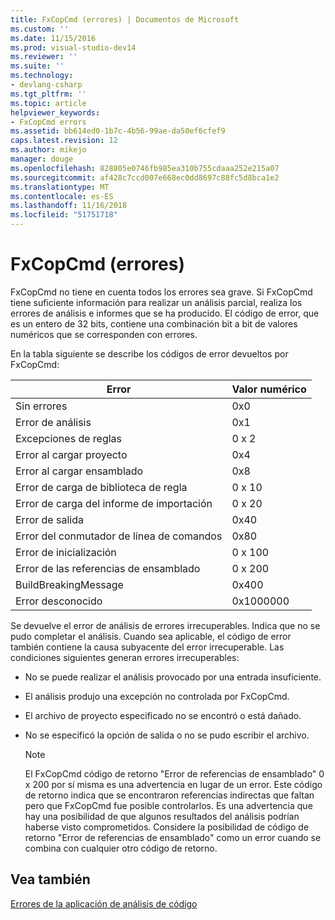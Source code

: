```yaml
---
title: FxCopCmd (errores) | Documentos de Microsoft
ms.custom: ''
ms.date: 11/15/2016
ms.prod: visual-studio-dev14
ms.reviewer: ''
ms.suite: ''
ms.technology:
- devlang-csharp
ms.tgt_pltfrm: ''
ms.topic: article
helpviewer_keywords:
- FxCopCmd errors
ms.assetid: bb614ed0-1b7c-4b56-99ae-da50ef6cfef9
caps.latest.revision: 12
ms.author: mikejo
manager: douge
ms.openlocfilehash: 828805e0746fb985ea310b755cdaaa252e215a07
ms.sourcegitcommit: af428c7ccd007e668ec0dd8697c88fc5d8bca1e2
ms.translationtype: MT
ms.contentlocale: es-ES
ms.lasthandoff: 11/16/2018
ms.locfileid: "51751718"
---
```

# <a name="fxcopcmd-errors"></a>FxCopCmd (errores)
FxCopCmd no tiene en cuenta todos los errores sea grave. Si FxCopCmd tiene suficiente información para realizar un análisis parcial, realiza los errores de análisis e informes que se ha producido. El código de error, que es un entero de 32 bits, contiene una combinación bit a bit de valores numéricos que se corresponden con errores.  
  
 En la tabla siguiente se describe los códigos de error devueltos por FxCopCmd:  
  
|Error|Valor numérico|  
|-----------|-------------------|  
|Sin errores|0x0|  
|Error de análisis|0x1|  
|Excepciones de reglas|0 x 2|  
|Error al cargar proyecto|0x4|  
|Error al cargar ensamblado|0x8|  
|Error de carga de biblioteca de regla|0 x 10|  
|Error de carga del informe de importación|0 x 20|  
|Error de salida|0x40|  
|Error del conmutador de línea de comandos|0x80|  
|Error de inicialización|0 x 100|  
|Error de las referencias de ensamblado|0 x 200|  
|BuildBreakingMessage|0x400|  
|Error desconocido|0x1000000|  
  
 Se devuelve el error de análisis de errores irrecuperables. Indica que no se pudo completar el análisis. Cuando sea aplicable, el código de error también contiene la causa subyacente del error irrecuperable. Las condiciones siguientes generan errores irrecuperables:  
  
-   No se puede realizar el análisis provocado por una entrada insuficiente.  
  
-   El análisis produjo una excepción no controlada por FxCopCmd.  
  
-   El archivo de proyecto especificado no se encontró o está dañado.  
  
-   No se especificó la opción de salida o no se pudo escribir el archivo.  
  
    > [!NOTE]
    >  El FxCopCmd código de retorno "Error de referencias de ensamblado" 0 x 200 por sí misma es una advertencia en lugar de un error. Este código de retorno indica que se encontraron referencias indirectas que faltan pero que FxCopCmd fue posible controlarlos. Es una advertencia que hay una posibilidad de que algunos resultados del análisis podrían haberse visto comprometidos. Considere la posibilidad de código de retorno "Error de referencias de ensamblado" como un error cuando se combina con cualquier otro código de retorno.  
  
## <a name="see-also"></a>Vea también  
 [Errores de la aplicación de análisis de código](../code-quality/code-analysis-application-errors.md)